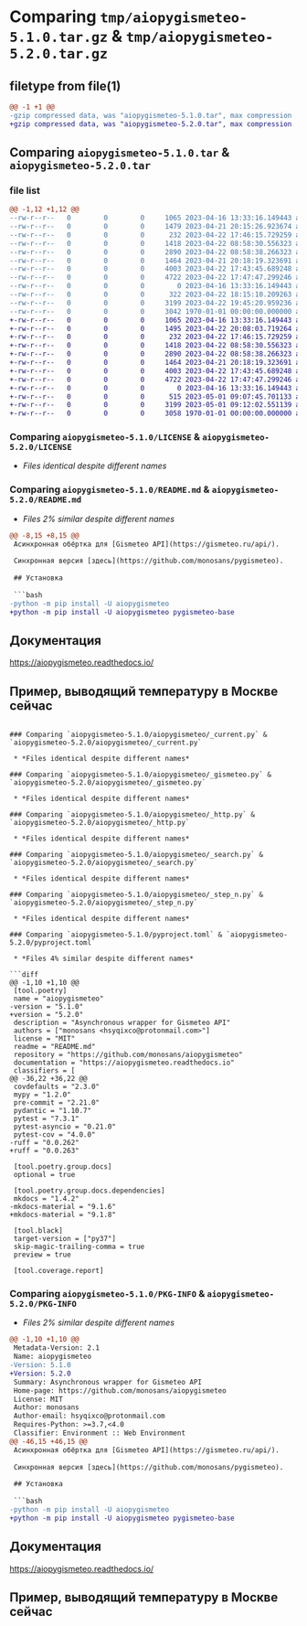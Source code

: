 # Comparing `tmp/aiopygismeteo-5.1.0.tar.gz` & `tmp/aiopygismeteo-5.2.0.tar.gz`

## filetype from file(1)

```diff
@@ -1 +1 @@
-gzip compressed data, was "aiopygismeteo-5.1.0.tar", max compression
+gzip compressed data, was "aiopygismeteo-5.2.0.tar", max compression
```

## Comparing `aiopygismeteo-5.1.0.tar` & `aiopygismeteo-5.2.0.tar`

### file list

```diff
@@ -1,12 +1,12 @@
--rw-r--r--   0        0        0     1065 2023-04-16 13:33:16.149443 aiopygismeteo-5.1.0/LICENSE
--rw-r--r--   0        0        0     1479 2023-04-21 20:15:26.923674 aiopygismeteo-5.1.0/README.md
--rw-r--r--   0        0        0      232 2023-04-22 17:46:15.729259 aiopygismeteo-5.1.0/aiopygismeteo/__init__.py
--rw-r--r--   0        0        0     1418 2023-04-22 08:58:30.556323 aiopygismeteo-5.1.0/aiopygismeteo/_current.py
--rw-r--r--   0        0        0     2890 2023-04-22 08:58:38.266323 aiopygismeteo-5.1.0/aiopygismeteo/_gismeteo.py
--rw-r--r--   0        0        0     1464 2023-04-21 20:18:19.323691 aiopygismeteo-5.1.0/aiopygismeteo/_http.py
--rw-r--r--   0        0        0     4003 2023-04-22 17:43:45.689248 aiopygismeteo-5.1.0/aiopygismeteo/_search.py
--rw-r--r--   0        0        0     4722 2023-04-22 17:47:47.299246 aiopygismeteo-5.1.0/aiopygismeteo/_step_n.py
--rw-r--r--   0        0        0        0 2023-04-16 13:33:16.149443 aiopygismeteo-5.1.0/aiopygismeteo/py.typed
--rw-r--r--   0        0        0      322 2023-04-22 18:15:10.209263 aiopygismeteo-5.1.0/aiopygismeteo/types.py
--rw-r--r--   0        0        0     3199 2023-04-22 19:45:20.959236 aiopygismeteo-5.1.0/pyproject.toml
--rw-r--r--   0        0        0     3042 1970-01-01 00:00:00.000000 aiopygismeteo-5.1.0/PKG-INFO
+-rw-r--r--   0        0        0     1065 2023-04-16 13:33:16.149443 aiopygismeteo-5.2.0/LICENSE
+-rw-r--r--   0        0        0     1495 2023-04-22 20:08:03.719264 aiopygismeteo-5.2.0/README.md
+-rw-r--r--   0        0        0      232 2023-04-22 17:46:15.729259 aiopygismeteo-5.2.0/aiopygismeteo/__init__.py
+-rw-r--r--   0        0        0     1418 2023-04-22 08:58:30.556323 aiopygismeteo-5.2.0/aiopygismeteo/_current.py
+-rw-r--r--   0        0        0     2890 2023-04-22 08:58:38.266323 aiopygismeteo-5.2.0/aiopygismeteo/_gismeteo.py
+-rw-r--r--   0        0        0     1464 2023-04-21 20:18:19.323691 aiopygismeteo-5.2.0/aiopygismeteo/_http.py
+-rw-r--r--   0        0        0     4003 2023-04-22 17:43:45.689248 aiopygismeteo-5.2.0/aiopygismeteo/_search.py
+-rw-r--r--   0        0        0     4722 2023-04-22 17:47:47.299246 aiopygismeteo-5.2.0/aiopygismeteo/_step_n.py
+-rw-r--r--   0        0        0        0 2023-04-16 13:33:16.149443 aiopygismeteo-5.2.0/aiopygismeteo/py.typed
+-rw-r--r--   0        0        0      515 2023-05-01 09:07:45.701133 aiopygismeteo-5.2.0/aiopygismeteo/types.py
+-rw-r--r--   0        0        0     3199 2023-05-01 09:12:02.551139 aiopygismeteo-5.2.0/pyproject.toml
+-rw-r--r--   0        0        0     3058 1970-01-01 00:00:00.000000 aiopygismeteo-5.2.0/PKG-INFO
```

### Comparing `aiopygismeteo-5.1.0/LICENSE` & `aiopygismeteo-5.2.0/LICENSE`

 * *Files identical despite different names*

### Comparing `aiopygismeteo-5.1.0/README.md` & `aiopygismeteo-5.2.0/README.md`

 * *Files 2% similar despite different names*

```diff
@@ -8,15 +8,15 @@
 Асинхронная обёртка для [Gismeteo API](https://gismeteo.ru/api/).
 
 Синхронная версия [здесь](https://github.com/monosans/pygismeteo).
 
 ## Установка
 
 ```bash
-python -m pip install -U aiopygismeteo
+python -m pip install -U aiopygismeteo pygismeteo-base
 ```
 
 ## Документация
 
 <https://aiopygismeteo.readthedocs.io/>
 
 ## Пример, выводящий температуру в Москве сейчас
```

### Comparing `aiopygismeteo-5.1.0/aiopygismeteo/_current.py` & `aiopygismeteo-5.2.0/aiopygismeteo/_current.py`

 * *Files identical despite different names*

### Comparing `aiopygismeteo-5.1.0/aiopygismeteo/_gismeteo.py` & `aiopygismeteo-5.2.0/aiopygismeteo/_gismeteo.py`

 * *Files identical despite different names*

### Comparing `aiopygismeteo-5.1.0/aiopygismeteo/_http.py` & `aiopygismeteo-5.2.0/aiopygismeteo/_http.py`

 * *Files identical despite different names*

### Comparing `aiopygismeteo-5.1.0/aiopygismeteo/_search.py` & `aiopygismeteo-5.2.0/aiopygismeteo/_search.py`

 * *Files identical despite different names*

### Comparing `aiopygismeteo-5.1.0/aiopygismeteo/_step_n.py` & `aiopygismeteo-5.2.0/aiopygismeteo/_step_n.py`

 * *Files identical despite different names*

### Comparing `aiopygismeteo-5.1.0/pyproject.toml` & `aiopygismeteo-5.2.0/pyproject.toml`

 * *Files 4% similar despite different names*

```diff
@@ -1,10 +1,10 @@
 [tool.poetry]
 name = "aiopygismeteo"
-version = "5.1.0"
+version = "5.2.0"
 description = "Asynchronous wrapper for Gismeteo API"
 authors = ["monosans <hsyqixco@protonmail.com>"]
 license = "MIT"
 readme = "README.md"
 repository = "https://github.com/monosans/aiopygismeteo"
 documentation = "https://aiopygismeteo.readthedocs.io"
 classifiers = [
@@ -36,22 +36,22 @@
 covdefaults = "2.3.0"
 mypy = "1.2.0"
 pre-commit = "2.21.0"
 pydantic = "1.10.7"
 pytest = "7.3.1"
 pytest-asyncio = "0.21.0"
 pytest-cov = "4.0.0"
-ruff = "0.0.262"
+ruff = "0.0.263"
 
 [tool.poetry.group.docs]
 optional = true
 
 [tool.poetry.group.docs.dependencies]
 mkdocs = "1.4.2"
-mkdocs-material = "9.1.6"
+mkdocs-material = "9.1.8"
 
 [tool.black]
 target-version = ["py37"]
 skip-magic-trailing-comma = true
 preview = true
 
 [tool.coverage.report]
```

### Comparing `aiopygismeteo-5.1.0/PKG-INFO` & `aiopygismeteo-5.2.0/PKG-INFO`

 * *Files 2% similar despite different names*

```diff
@@ -1,10 +1,10 @@
 Metadata-Version: 2.1
 Name: aiopygismeteo
-Version: 5.1.0
+Version: 5.2.0
 Summary: Asynchronous wrapper for Gismeteo API
 Home-page: https://github.com/monosans/aiopygismeteo
 License: MIT
 Author: monosans
 Author-email: hsyqixco@protonmail.com
 Requires-Python: >=3.7,<4.0
 Classifier: Environment :: Web Environment
@@ -46,15 +46,15 @@
 Асинхронная обёртка для [Gismeteo API](https://gismeteo.ru/api/).
 
 Синхронная версия [здесь](https://github.com/monosans/pygismeteo).
 
 ## Установка
 
 ```bash
-python -m pip install -U aiopygismeteo
+python -m pip install -U aiopygismeteo pygismeteo-base
 ```
 
 ## Документация
 
 <https://aiopygismeteo.readthedocs.io/>
 
 ## Пример, выводящий температуру в Москве сейчас
```

